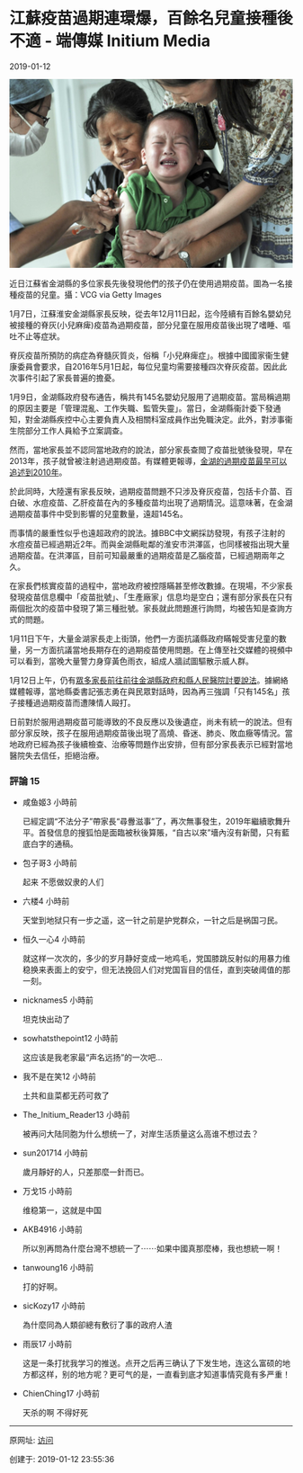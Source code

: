 # 江蘇疫苗過期連環爆，百餘名兒童接種後不適 - 端傳媒 Initium Media

2019-01-12

![图201901112-2江苏](图201901112-2江苏.jpg)

近日江蘇省金湖縣的多位家長先後發現他們的孩子仍在使用過期疫苗。圖為一名接種疫苗的兒童。攝：VCG via Getty Images

1月7日，江蘇淮安金湖縣家長反映，從去年12月11日起，迄今陸續有百餘名嬰幼兒被接種的脊灰(小兒麻痺)疫苗為過期疫苗，部分兒童在服用疫苗後出現了嗜睡、嘔吐不止等症狀。

脊灰疫苗所預防的病症為脊髓灰質炎，俗稱「小兒麻痺症」。根據中國國家衞生健康委員會要求，自2016年5月1日起，每位兒童均需要接種四次脊灰疫苗。因此此次事件引起了家長普遍的擔憂。

1月9日，金湖縣政府發布通告，稱共有145名嬰幼兒服用了過期疫苗。當局稱過期的原因主要是「管理混亂、工作失職、監管失靈」。當日，金湖縣衞計委下發通知，對金湖縣疾控中心主要負責人及相關科室成員作出免職決定。此外，對涉事衞生院部分工作人員給予立案調查。

然而，當地家長並不認同當地政府的說法，部分家長查閲了疫苗批號後發現，早在2013年，孩子就曾被注射過過期疫苗。有媒體更報導，[金湖的過期疫苗最早可以追述到2010年](https://mp.weixin.qq.com/s/S0Y4l8FcZwMNIK9o_HaRqQ)。

於此同時，大陸還有家長反映，過期疫苗問題不只涉及脊灰疫苗，包括卡介苗、百白破、水痘疫苗、乙肝疫苗在內的多種疫苗均出現了過期情況。這意味著，在金湖過期疫苗事件中受到影響的兒童數量，遠超145名。

而事情的嚴重性似乎也遠超政府的說法。據BBC中文網採訪發現，有孩子注射的水痘疫苗已經過期近2年。而與金湖縣毗鄰的淮安市洪澤區，也同樣被指出現大量過期疫苗。在洪澤區，目前可知最嚴重的過期疫苗是乙腦疫苗，已經過期兩年之久。

在家長們核實疫苗的過程中，當地政府被控隱瞞甚至修改數據。在現場，不少家長發現疫苗信息欄中「疫苗批號」、「生產廠家」信息均是空白；還有部分家長在只有兩個批次的疫苗中發現了第三種批號。家長就此問題進行詢問，均被告知是查詢方式的問題。

1月11日下午，大量金湖家長走上街頭，他們一方面抗議縣政府瞞報受害兒童的數量，另一方面抗議當地長期存在的過期疫苗使用問題。在上傳至社交媒體的視頻中可以看到，當晚大量警力身穿黃色雨衣，組成人牆試圖驅散示威人群。

1月12日上午，仍有[眾多家長前往前往金湖縣政府和縣人民醫院討要說法](https://www.bbc.com/zhongwen/simp/chinese-news-46848703)。據網絡媒體報導，當地縣委書記張志勇在與民眾對話時，因為再三強調「只有145名」孩子接種過過期疫苗而遭陳情人毆打。

日前對於服用過期疫苗可能導致的不良反應以及後遺症，尚未有統一的說法。但有部分家反映，孩子在服用過期疫苗後出現了高燒、昏迷、肺炎、敗血癥等情況。當地政府已經為孩子後續檢查、治療等問題作出安排，但有部分家長表示已經對當地醫院失去信任，拒絕治療。



### 評論 15

*   咸鱼姬3 小時前
    
    已經定調“不法分子”帶家長“尋釁滋事”了，再次無事發生，2019年繼續歌舞升平。首發信息的搜狐怕是面臨被秋後算賬，“自古以來”墻內沒有新聞，只有藍底白字的通稿。
    
*   包子哥3 小時前
    
    起来 不愿做奴隶的人们
    
*   六楼4 小時前
    
    天堂到地狱只有一步之遥，这一针之前是护党群众，一针之后是祸国刁民。
    
*   恒久一心4 小時前
    
    就这样一次次的，多少的岁月静好变成一地鸡毛，党国膝跳反射似的用暴力维稳换来表面上的安宁，但无法挽回人们对党国盲目的信任，直到突破阈值的那一刻。
    
*   nicknames5 小時前
    
    坦克快出动了
    
*   sowhatsthepoint12 小時前
    
    这应该是我老家最“声名远扬”的一次吧…
    
*   我不是在笑12 小時前
    
    土共和韭菜都无药可救了
    
*   The\_Initium\_Reader13 小時前
    
    被再问大陆同胞为什么想统一了，对岸生活质量这么高谁不想过去？
    
*   sun201714 小時前
    
    歲月靜好的人，只差那麼一針而已。
    
*   万戈15 小時前
    
    维稳第一，这就是中国
    
*   AKB4916 小時前
    
    所以別再問為什麼台灣不想統一了⋯⋯如果中國真那麼棒，我也想統一啊！
    
*   tanwoung16 小時前
    
    打的好啊。
    
*   sicKozy17 小時前
    
    為什麼同為人類卻總有敷衍了事的政府人渣
    
*   雨辰17 小時前
    
    这是一条打扰我学习的推送。点开之后再三确认了下发生地，连这么富硕的地方都这样，别的地方呢？更可气的是，一直看到底才知道事情究竟有多严重！
    
*   ChienChing17 小時前
    
    天杀的啊 不得好死
    

---------------------------------------------------


原网址: [访问](https://theinitium.com/article/20190112-vaccine-outofdate/)

创建于: 2019-01-12 23:55:36
